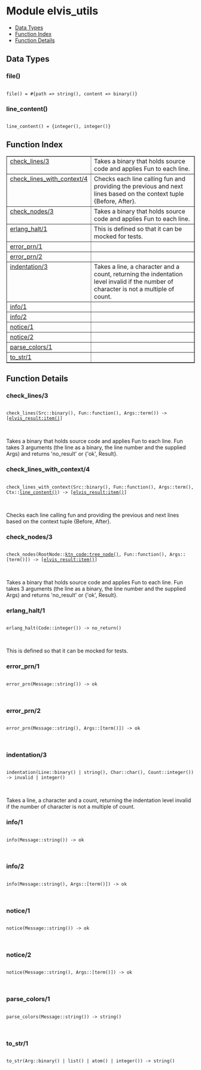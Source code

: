 

# Module elvis_utils #
* [Data Types](#types)
* [Function Index](#index)
* [Function Details](#functions)

<a name="types"></a>

## Data Types ##




### <a name="type-file">file()</a> ###


<pre><code>
file() = #{path =&gt; string(), content =&gt; binary()}
</code></pre>




### <a name="type-line_content">line_content()</a> ###


<pre><code>
line_content() = {integer(), integer()}
</code></pre>

<a name="index"></a>

## Function Index ##


<table width="100%" border="1" cellspacing="0" cellpadding="2" summary="function index"><tr><td valign="top"><a href="#check_lines-3">check_lines/3</a></td><td>Takes a binary that holds source code and applies
Fun to each line.</td></tr><tr><td valign="top"><a href="#check_lines_with_context-4">check_lines_with_context/4</a></td><td>Checks each line calling fun and providing the previous and next
lines based on the context tuple {Before, After}.</td></tr><tr><td valign="top"><a href="#check_nodes-3">check_nodes/3</a></td><td>Takes a binary that holds source code and applies
Fun to each line.</td></tr><tr><td valign="top"><a href="#erlang_halt-1">erlang_halt/1</a></td><td>This is defined so that it can be mocked for tests.</td></tr><tr><td valign="top"><a href="#error_prn-1">error_prn/1</a></td><td></td></tr><tr><td valign="top"><a href="#error_prn-2">error_prn/2</a></td><td></td></tr><tr><td valign="top"><a href="#indentation-3">indentation/3</a></td><td>Takes a line, a character and a count, returning the indentation level
invalid if the number of character is not a multiple of count.</td></tr><tr><td valign="top"><a href="#info-1">info/1</a></td><td></td></tr><tr><td valign="top"><a href="#info-2">info/2</a></td><td></td></tr><tr><td valign="top"><a href="#notice-1">notice/1</a></td><td></td></tr><tr><td valign="top"><a href="#notice-2">notice/2</a></td><td></td></tr><tr><td valign="top"><a href="#parse_colors-1">parse_colors/1</a></td><td></td></tr><tr><td valign="top"><a href="#to_str-1">to_str/1</a></td><td></td></tr></table>


<a name="functions"></a>

## Function Details ##

<a name="check_lines-3"></a>

### check_lines/3 ###

<pre><code>
check_lines(Src::binary(), Fun::function(), Args::term()) -&gt; [<a href="elvis_result.md#type-item">elvis_result:item()</a>]
</code></pre>
<br />

Takes a binary that holds source code and applies
Fun to each line. Fun takes 3 arguments (the line
as a binary, the line number and the supplied Args) and
returns 'no_result' or {'ok', Result}.

<a name="check_lines_with_context-4"></a>

### check_lines_with_context/4 ###

<pre><code>
check_lines_with_context(Src::binary(), Fun::function(), Args::term(), Ctx::<a href="#type-line_content">line_content()</a>) -&gt; [<a href="elvis_result.md#type-item">elvis_result:item()</a>]
</code></pre>
<br />

Checks each line calling fun and providing the previous and next
lines based on the context tuple {Before, After}.

<a name="check_nodes-3"></a>

### check_nodes/3 ###

<pre><code>
check_nodes(RootNode::<a href="ktn_code.md#type-tree_node">ktn_code:tree_node()</a>, Fun::function(), Args::[term()]) -&gt; [<a href="elvis_result.md#type-item">elvis_result:item()</a>]
</code></pre>
<br />

Takes a binary that holds source code and applies
Fun to each line. Fun takes 3 arguments (the line
as a binary, the line number and the supplied Args) and
returns 'no_result' or {'ok', Result}.

<a name="erlang_halt-1"></a>

### erlang_halt/1 ###

<pre><code>
erlang_halt(Code::integer()) -&gt; no_return()
</code></pre>
<br />

This is defined so that it can be mocked for tests.

<a name="error_prn-1"></a>

### error_prn/1 ###

<pre><code>
error_prn(Message::string()) -&gt; ok
</code></pre>
<br />

<a name="error_prn-2"></a>

### error_prn/2 ###

<pre><code>
error_prn(Message::string(), Args::[term()]) -&gt; ok
</code></pre>
<br />

<a name="indentation-3"></a>

### indentation/3 ###

<pre><code>
indentation(Line::binary() | string(), Char::char(), Count::integer()) -&gt; invalid | integer()
</code></pre>
<br />

Takes a line, a character and a count, returning the indentation level
invalid if the number of character is not a multiple of count.

<a name="info-1"></a>

### info/1 ###

<pre><code>
info(Message::string()) -&gt; ok
</code></pre>
<br />

<a name="info-2"></a>

### info/2 ###

<pre><code>
info(Message::string(), Args::[term()]) -&gt; ok
</code></pre>
<br />

<a name="notice-1"></a>

### notice/1 ###

<pre><code>
notice(Message::string()) -&gt; ok
</code></pre>
<br />

<a name="notice-2"></a>

### notice/2 ###

<pre><code>
notice(Message::string(), Args::[term()]) -&gt; ok
</code></pre>
<br />

<a name="parse_colors-1"></a>

### parse_colors/1 ###

<pre><code>
parse_colors(Message::string()) -&gt; string()
</code></pre>
<br />

<a name="to_str-1"></a>

### to_str/1 ###

<pre><code>
to_str(Arg::binary() | list() | atom() | integer()) -&gt; string()
</code></pre>
<br />

